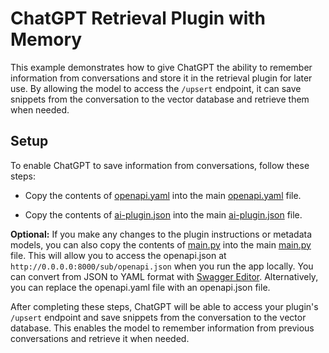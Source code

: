 # ChatGPT Retrieval Plugin with Memory

This example demonstrates how to give ChatGPT the ability to remember information from conversations and store it in the retrieval plugin for later use. By allowing the model to access the `/upsert` endpoint, it can save snippets from the conversation to the vector database and retrieve them when needed.

## Setup

To enable ChatGPT to save information from conversations, follow these steps:

- Copy the contents of [openapi.yaml](openapi.yaml) into the main [openapi.yaml](../../.well_known/openapi.yaml) file.

- Copy the contents of [ai-plugin.json](ai-plugin.json) into the main [ai-plugin.json](../../.well_known/ai_plugin.json) file.

**Optional:** If you make any changes to the plugin instructions or metadata models, you can also copy the contents of [main.py](main.py) into the main [main.py](../../server/main.py) file. This will allow you to access the openapi.json at `http://0.0.0.0:8000/sub/openapi.json` when you run the app locally. You can convert from JSON to YAML format with [Swagger Editor](https://editor.swagger.io/). Alternatively, you can replace the openapi.yaml file with an openapi.json file.

After completing these steps, ChatGPT will be able to access your plugin's `/upsert` endpoint and save snippets from the conversation to the vector database. This enables the model to remember information from previous conversations and retrieve it when needed.
